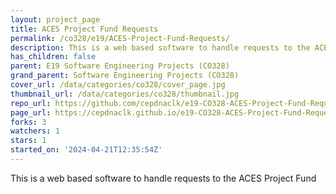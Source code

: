 ```yaml
---
layout: project_page
title: ACES Project Fund Requests
permalink: /co328/e19/ACES-Project-Fund-Requests/
description: This is a web based software to handle requests to the ACES Project Fund
has_children: false
parent: E19 Software Engineering Projects (CO328)
grand_parent: Software Engineering Projects (CO328)
cover_url: /data/categories/co328/cover_page.jpg
thumbnail_url: /data/categories/co328/thumbnail.jpg
repo_url: https://github.com/cepdnaclk/e19-CO328-ACES-Project-Fund-Requests
page_url: https://cepdnaclk.github.io/e19-CO328-ACES-Project-Fund-Requests
forks: 3
watchers: 1
stars: 1
started_on: '2024-04-21T12:35:54Z'
---
```


This is a web based software to handle requests to the ACES Project Fund